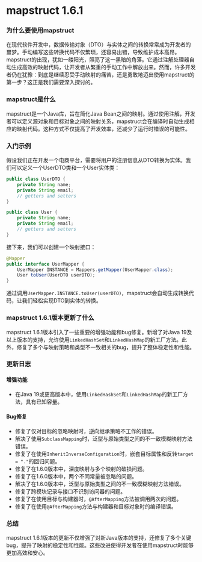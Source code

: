 # mapstruct 1.6.1
### 为什么要使用mapstruct

在现代软件开发中，数据传输对象（DTO）与实体之间的转换常常成为开发者的噩梦。手动编写这些转换代码不仅繁琐，还容易出错，导致维护成本高昂。mapstruct的出现，犹如一缕阳光，照亮了这一黑暗的角落。它通过注解处理器自动生成高效的映射代码，让开发者从繁重的手动工作中解放出来。然而，许多开发者仍在犹豫：到底是继续忍受手动映射的痛苦，还是勇敢地迈出使用mapstruct的第一步？这正是我们需要深入探讨的。

### mapstruct是什么

mapstruct是一个Java库，旨在简化Java Bean之间的映射。通过使用注解，开发者可以定义源对象和目标对象之间的映射关系，mapstruct会在编译时自动生成相应的映射代码。这种方式不仅提高了开发效率，还减少了运行时错误的可能性。

### 入门示例

假设我们正在开发一个电商平台，需要将用户的注册信息从DTO转换为实体。我们可以定义一个UserDTO类和一个User实体类：

```java
public class UserDTO {
    private String name;
    private String email;
    // getters and setters
}

public class User {
    private String name;
    private String email;
    // getters and setters
}
```

接下来，我们可以创建一个映射接口：

```java
@Mapper
public interface UserMapper {
    UserMapper INSTANCE = Mappers.getMapper(UserMapper.class);
    User toUser(UserDTO userDTO);
}
```

通过调用`UserMapper.INSTANCE.toUser(userDTO)`，mapstruct会自动生成转换代码，让我们轻松实现DTO到实体的转换。

### mapstruct 1.6.1版本更新了什么

mapstruct 1.6.1版本引入了一些重要的增强功能和bug修复。新增了对Java 19及以上版本的支持，允许使用`LinkedHashSet`和`LinkedHashMap`的新工厂方法。此外，修复了多个与映射策略和类型不一致相关的bug，提升了整体稳定性和性能。

### 更新日志

#### 增强功能
- 在Java 19或更高版本中，使用`LinkedHashSet`和`LinkedHashMap`的新工厂方法，具有已知容量。

#### Bug修复
- 修复了仅对目标的忽略映射时，逆向继承策略不工作的错误。
- 解决了使用`SubclassMapping`时，泛型与原始类型之间的不一致模糊映射方法错误。
- 修复了在使用`InheritInverseConfiguration`时，嵌套目标属性和反转`target = "."`的回归问题。
- 修复了在1.6.0版本中，深度映射与多个映射的破损问题。
- 修复了在1.6.0版本中，两个不同常量被忽略的问题。
- 解决了在1.6.0版本中，泛型与原始类型之间的不一致模糊映射方法错误。
- 修复了跨模块记录与接口不识别访问器的问题。
- 修复了在使用目标与构建器时，`@AfterMapping`方法被调用两次的问题。
- 修复了在使用`@AfterMapping`方法与构建器和目标对象时的编译错误。

### 总结

mapstruct 1.6.1版本的更新不仅增强了对新Java版本的支持，还修复了多个关键bug，提升了映射的稳定性和性能。这些改进使得开发者在使用mapstruct时能够更加高效和安心。